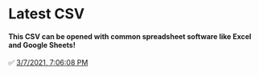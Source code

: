 # Latest CSV
#### This CSV can be opened with common spreadsheet software like Excel and Google Sheets!
✅ [3/7/2021, 7:06:08 PM](https://storage.googleapis.com/ptdp-staging.appspot.com/exports/rates_1615161963891.csv)